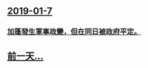 ## [2019-01-7](/zh/news/2019/01/7/index.md)

### [加蓬發生軍事政變，但在同日被政府平定。 ](/zh/news/2019/01/7/加蓬發生軍事政變-但在同日被政府平定.md)
## [前一天...](/zh/news/2019/01/5/index.md)

